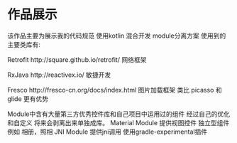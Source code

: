 # 作品展示
该作品主要为展示我的代码规范
使用kotlin 混合开发 module分离方案
使用到的主要类库有:
<p>Retrofit  http://square.github.io/retrofit/  网络框架</p>
<p>RxJava  http://reactivex.io/  敏捷开发</p>
<p>Fresco http://fresco-cn.org/docs/index.html 图片加载框架 类比  picasso 和 glide 更有优势</p>

Module中含有大量第三方优秀控件库和自己项目中运用过的组件 经过自己的优化和自定义 将来会剥离出来单独成库。
Material Module 提供视图控件 独立型组件例如 相册，照相
JNI Module 提供jni调用 使用gradle-experimental插件
